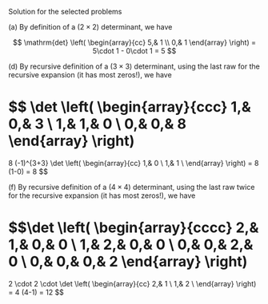 Solution for the selected problems

(a) By definition of a $(2 \times 2)$ determinant, we have

$$
\mathrm{det}
\left(
\begin{array}{cc}
5,& 1 \\
0,& 1 
\end{array}
\right)
= 5\cdot 1 - 0\cdot 1 = 5
$$

(d) By recursive definition of a $(3 \times 3)$ determinant, using the last raw for the recursive expansion (it has most zeros!), we have

$$
\det
\left(
\begin{array}{ccc}
1,& 0,& 3 \\
1,& 1,& 0 \\
0,& 0,& 8
\end{array}
\right)
=
8 (-1)^{3+3} 
\det
\left(
\begin{array}{cc}
1,& 0 \\
1,& 1 \\
\end{array}
\right)
= 8 (1-0) = 8
$$

(f) By recursive definition of a $(4 \times 4)$ determinant, using the last raw twice for the recursive expansion (it has most zeros!), we have

$$\det
\left(
\begin{array}{cccc}
2,& 1,& 0,& 0 \\
1,& 2,& 0,& 0 \\
0,& 0,& 2,& 0 \\
0,& 0,& 0,& 2
\end{array}
\right)
=
2 \cdot 2 \cdot 
\det
\left(
\begin{array}{cc}
2,& 1 \\
1,& 2 \\
\end{array}
\right)
= 4 (4-1) = 12
$$
